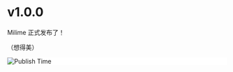 # v1.0.0
Milime 正式发布了！

（想得美）
<div style="background: white;">
<img src="https://api.xecades.xyz/api?date=2023-08-31&str=%E9%9F%B3%E6%B8%B8+Milime+%E7%9A%84%E5%8F%91%E5%B8%83&img=1" alt="Publish Time">
</div>